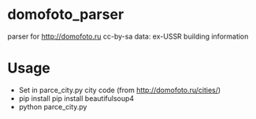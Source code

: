 # domofoto_parser
parser for http://domofoto.ru cc-by-sa data: ex-USSR building information

# Usage

* Set in parce_city.py city code (from http://domofoto.ru/cities/)
* pip install pip install beautifulsoup4
* python parce_city.py
